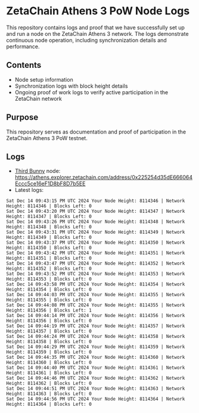 # ZetaChain Athens 3 PoW Node Logs
This repository contains logs and proof that we have successfully set up and run a node on the ZetaChain Athens 3 network. The logs demonstrate continuous node operation, including synchronization details and performance.

## Contents
- Node setup information
- Synchronization logs with block height details
- Ongoing proof of work logs to verify active participation in the ZetaChain network

## Purpose
This repository serves as documentation and proof of participation in the ZetaChain Athens 3 PoW testnet.

## Logs

- [Third Bunny](https://thirdbunny.xyz/) node: https://athens.explorer.zetachain.com/address/0x225254d35dE666064Eccc5ce16eF1D8bF8D7b5EE
- Latest logs:
```
Sat Dec 14 09:43:15 PM UTC 2024 Your Node Height: 8114346 | Network Height: 8114346 | Blocks Left: 0
Sat Dec 14 09:43:20 PM UTC 2024 Your Node Height: 8114347 | Network Height: 8114347 | Blocks Left: 0
Sat Dec 14 09:43:26 PM UTC 2024 Your Node Height: 8114348 | Network Height: 8114348 | Blocks Left: 0
Sat Dec 14 09:43:31 PM UTC 2024 Your Node Height: 8114349 | Network Height: 8114349 | Blocks Left: 0
Sat Dec 14 09:43:37 PM UTC 2024 Your Node Height: 8114350 | Network Height: 8114350 | Blocks Left: 0
Sat Dec 14 09:43:42 PM UTC 2024 Your Node Height: 8114351 | Network Height: 8114351 | Blocks Left: 0
Sat Dec 14 09:43:47 PM UTC 2024 Your Node Height: 8114352 | Network Height: 8114352 | Blocks Left: 0
Sat Dec 14 09:43:52 PM UTC 2024 Your Node Height: 8114353 | Network Height: 8114353 | Blocks Left: 0
Sat Dec 14 09:43:58 PM UTC 2024 Your Node Height: 8114354 | Network Height: 8114354 | Blocks Left: 0
Sat Dec 14 09:44:03 PM UTC 2024 Your Node Height: 8114355 | Network Height: 8114355 | Blocks Left: 0
Sat Dec 14 09:44:08 PM UTC 2024 Your Node Height: 8114355 | Network Height: 8114356 | Blocks Left: 1
Sat Dec 14 09:44:14 PM UTC 2024 Your Node Height: 8114356 | Network Height: 8114356 | Blocks Left: 0
Sat Dec 14 09:44:19 PM UTC 2024 Your Node Height: 8114357 | Network Height: 8114357 | Blocks Left: 0
Sat Dec 14 09:44:24 PM UTC 2024 Your Node Height: 8114358 | Network Height: 8114358 | Blocks Left: 0
Sat Dec 14 09:44:29 PM UTC 2024 Your Node Height: 8114359 | Network Height: 8114359 | Blocks Left: 0
Sat Dec 14 09:44:35 PM UTC 2024 Your Node Height: 8114360 | Network Height: 8114360 | Blocks Left: 0
Sat Dec 14 09:44:40 PM UTC 2024 Your Node Height: 8114361 | Network Height: 8114361 | Blocks Left: 0
Sat Dec 14 09:44:46 PM UTC 2024 Your Node Height: 8114362 | Network Height: 8114362 | Blocks Left: 0
Sat Dec 14 09:44:51 PM UTC 2024 Your Node Height: 8114363 | Network Height: 8114363 | Blocks Left: 0
Sat Dec 14 09:44:56 PM UTC 2024 Your Node Height: 8114364 | Network Height: 8114364 | Blocks Left: 0
```
